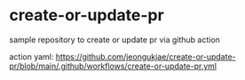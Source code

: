# create-or-update-pr

sample repository to create or update pr via github action

action yaml: <https://github.com/jeongukjae/create-or-update-pr/blob/main/.github/workflows/create-or-update-pr.yml>
